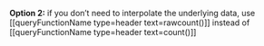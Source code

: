 
**Option 2:** if you don’t need to interpolate the underlying data,
use [[queryFunctionName type=header text=rawcount()]] instead of [[queryFunctionName type=header text=count()]]
